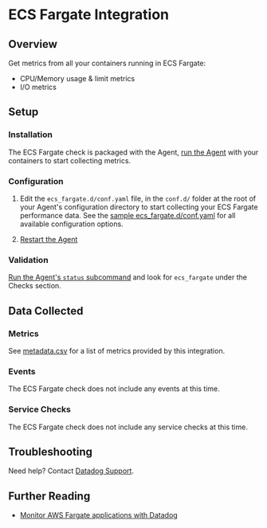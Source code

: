 # ECS Fargate Integration

## Overview

Get metrics from all your containers running in ECS Fargate:

* CPU/Memory usage & limit metrics
* I/O metrics

## Setup
### Installation

The ECS Fargate check is packaged with the Agent, [run the Agent][1] with your containers to start collecting metrics.

### Configuration

1. Edit the `ecs_fargate.d/conf.yaml` file, in the `conf.d/` folder at the root of your Agent's configuration directory to start collecting your ECS Fargate performance data.
    See the [sample ecs_fargate.d/conf.yaml][6] for all available configuration options.

2. [Restart the Agent][5]

### Validation

[Run the Agent's `status` subcommand][1] and look for `ecs_fargate` under the Checks section.

## Data Collected

### Metrics

See [metadata.csv][2] for a list of metrics provided by this integration.

### Events

The ECS Fargate check does not include any events at this time.

### Service Checks

The ECS Fargate check does not include any service checks at this time.

## Troubleshooting

Need help? Contact [Datadog Support][3].

## Further Reading

* [Monitor AWS Fargate applications with Datadog][4]


[1]: https://docs.datadoghq.com/agent/faq/agent-commands/#agent-status-and-information
[2]: https://github.com/DataDog/integrations-core/blob/master/ecs_fargate/metadata.csv
[3]: https://docs.datadoghq.com/help/
[4]: https://www.datadoghq.com/blog/monitor-aws-fargate/
[5]: https://docs.datadoghq.com/agent/faq/agent-commands/#start-stop-restart-the-agent
[6]: https://github.com/DataDog/integrations-core/blob/master/ecs_fargate/datadog_checks/ecs_fargate/data/conf.yaml.example
